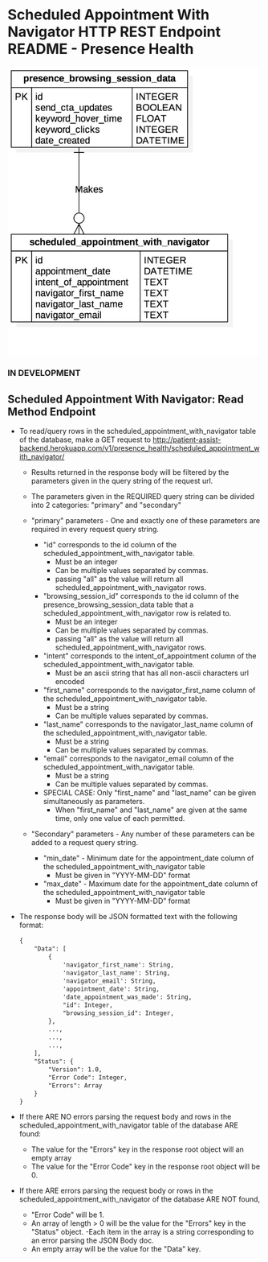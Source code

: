 # Scheduled Appointment With Navigator HTTP REST Endpoint README - Presence Health

![Scheduled Appointment With Navigator ERD - Presence Health](../../db_erds/presence_health/scheduled_appointment_with_navigator_erd.jpg)

### IN DEVELOPMENT
## Scheduled Appointment With Navigator: Read Method Endpoint
- To read/query rows in the scheduled_appointment_with_navigator table of the database, make a GET request to
http://patient-assist-backend.herokuapp.com/v1/presence_health/scheduled_appointment_with_navigator/
    - Results returned in the response body will be filtered by the parameters given in the query string of the request url.
    - The parameters given in the REQUIRED query string can be divided into 2 categories: "primary" and "secondary"
    
    - "primary" parameters - One and exactly one of these parameters are required in every request query string.
        - "id" corresponds to the id column of the scheduled_appointment_with_navigator table.
            - Must be an integer
            - Can be multiple values separated by commas.
            - passing "all" as the value will return all scheduled_appointment_with_navigator rows.
        - "browsing_session_id" corresponds to the id column of the presence_browsing_session_data table that a scheduled_appointment_with_navigator row is related to.
            - Must be an integer
            - Can be multiple values separated by commas.
            - passing "all" as the value will return all scheduled_appointment_with_navigator rows.
        - "intent" corresponds to the intent_of_appointment column of the scheduled_appointment_with_navigator table.
            - Must be an ascii string that has all non-ascii characters url encoded
        - "first_name" corresponds to the navigator_first_name column of the scheduled_appointment_with_navigator table.
            - Must be a string
            - Can be multiple values separated by commas.
        - "last_name" corresponds to the navigator_last_name column of the scheduled_appointment_with_navigator table.
            - Must be a string
            - Can be multiple values separated by commas.
        - "email" corresponds to the navigator_email column of the scheduled_appointment_with_navigator table.
            - Must be a string
            - Can be multiple values separated by commas.
        - SPECIAL CASE: Only "first_name" and "last_name" can be given simultaneously as parameters.
            - When "first_name" and "last_name" are given at the same time, only one value of each permitted.
            
    - "Secondary" parameters - Any number of these parameters can be added to a request query string.
        - "min_date" - Minimum date for the appointment_date column of the scheduled_appointment_with_navigator table
            - Must be given in "YYYY-MM-DD" format
        - "max_date" - Maximum date for the appointment_date column of the scheduled_appointment_with_navigator table
            - Must be given in "YYYY-MM-DD" format
    
- The response body will be JSON formatted text with the following format:
    ```
    {
        "Data": [
            {
                'navigator_first_name': String,
                'navigator_last_name': String,
                'navigator_email': String,
                'appointment_date': String,
                'date_appointment_was_made': String,
                "id": Integer,
                "browsing_session_id": Integer,
            },
            ...,
            ...,
            ...,
        ],
        "Status": {
            "Version": 1.0,
            "Error Code": Integer,
            "Errors": Array
        }
    }
    ```
  
- If there ARE NO errors parsing the request body and rows in the scheduled_appointment_with_navigator table of the database ARE found:
    - The value for the "Errors" key in the response root object will an empty array
    - The value for the "Error Code" key in the response root object will be 0. 
- If there ARE errors parsing the request body or rows in the scheduled_appointment_with_navigator of the database ARE NOT found,
    - "Error Code" will be 1.
    - An array of length > 0 will be the value for the "Errors" key in the "Status" object.
        -Each item in the array is a string corresponding to an error parsing the JSON Body doc.
    - An empty array will be the value for the "Data" key.
